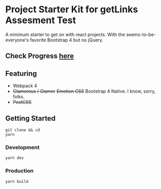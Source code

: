 # Project Starter Kit for getLinks Assesment Test
A minimum starter to get on with react projects. With the seems-to-be-everyone's favorite Bootstrap 4 but no jQuery.

## Check Progress [here](http://benbkk-getlinks.surge.sh)

## Featuring
- Webpack 4
- ~~Glamorous / Glamor~~ ~~Emotion CSS~~ Bootstrap 4 Native. I know, sorry, folks. 
- ~~PostCSS~~

## Getting Started

```
git clone && cd
yarn
```

### Development
```
yarn dev
```

### Production
```
yarn build
```

